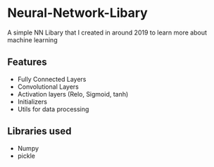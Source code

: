 # Neural-Network-Libary
A simple NN Libary that I created in around 2019 to learn more about machine learning

## Features
- Fully Connected Layers
- Convolutional Layers
- Activation layers (Relo, Sigmoid, tanh)
- Initializers
- Utils for data processing

## Libraries used
- Numpy
- pickle

